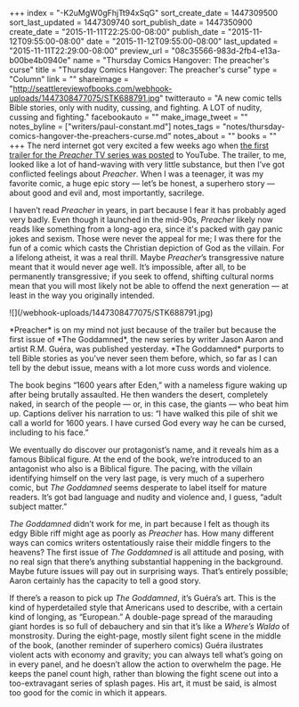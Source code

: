 +++
index = "-K2uMgW0gFhjTt94xSqG"
sort_create_date = 1447309500
sort_last_updated = 1447309740
sort_publish_date = 1447350900
create_date = "2015-11-11T22:25:00-08:00"
publish_date = "2015-11-12T09:55:00-08:00"
date = "2015-11-12T09:55:00-08:00"
last_updated = "2015-11-11T22:29:00-08:00"
preview_url = "08c35566-983d-2fb4-e13a-b00be4b0940e"
name = "Thursday Comics Hangover: The preacher's curse"
title = "Thursday Comics Hangover: The preacher's curse"
type = "Column"
link = ""
shareimage = "http://seattlereviewofbooks.com/webhook-uploads/1447308477075/STK688791.jpg"
twitterauto = "A new comic tells Bible stories, only with nudity, cussing, and fighting. A LOT of nudity, cussing and fighting."
facebookauto = ""
make_image_tweet = ""
notes_byline = ["writers/paul-constant.md"]
notes_tags = "notes/thursday-comics-hangover-the-preachers-curse.md"
notes_about = ""
books = ""
+++
The nerd internet got very excited a few weeks ago when [the first trailer for the *Preacher* TV series was posted](https://www.youtube.com/watch?v=UNgI2sRzr8I) to YouTube. The trailer, to me, looked like a lot of hand-waving with very little substance, but then I’ve got conflicted feelings about *Preacher*. When I was a teenager, it was my favorite comic, a huge epic story — let’s be honest, a superhero story — about good and evil and, most importantly, sacrilege. 

I haven’t read *Preacher* in years, in part because I fear it has probably aged very badly. Even though it launched in the mid-90s, *Preacher* likely now reads like something from a long-ago era, since it's packed with gay panic jokes and sexism. Those were never the appeal for me; I was there for the fun of a comic which casts the Christian depiction of God as the villain. For a lifelong atheist, it was a real thrill. Maybe *Preacher*’s transgressive nature meant that it would never age well. It’s impossible, after all, to be permanently transgressive; if you seek to offend, shifting cultural norms mean that you will most likely not be able to offend the next generation — at least in the way you originally intended.

<p class="image-left">![](/webhook-uploads/1447308477075/STK688791.jpg)</p>*Preacher* is on my mind not just because of the trailer but because the first issue of *The Goddamned*, the new series by writer Jason Aaron and artist R.M. Guéra, was published yesterday. *The Goddamned* purports to tell Bible stories as you’ve never seen them before, which, so far as I can tell by the debut issue, means with a lot more cuss words and violence.

The book begins “1600 years after Eden,” with a nameless figure waking up after being brutally assaulted. He then wanders the desert, completely naked, in search of the people — or, in this case, the giants — who beat him up. Captions deliver his narration to us: “I have walked this pile of shit we call a world for 1600 years. I have cursed God every way he can be cursed, including to his face.”

We eventually do discover our protagonist’s name, and it reveals him as a famous Biblical figure. At the end of the book, we’re introduced to an antagonist who also is a Biblical figure. The pacing, with the villain identifying himself on the very last page, is very much of a superhero comic, but *The Goddamned* seems desperate to label itself for mature readers. It’s got bad language and nudity and violence and, I guess, “adult subject matter.”

*The Goddamned* didn’t work for me, in part because I felt as though its edgy Bible riff might age as poorly as *Preacher* has. How many different ways can comics writers ostentatiously raise their middle fingers to the heavens? The first issue of *The Goddamned* is all attitude and posing, with no real sign that there’s anything substantial happening in the background. Maybe future issues will pay out in surprising ways. That’s entirely possible; Aaron certainly has the capacity to tell a good story.

If there’s a reason to pick up *The Goddamned*, it’s Guéra’s art. This is the kind of hyperdetailed style that Americans used to describe, with a certain kind of longing, as “European.” A double-page spread of the marauding giant hordes is so full of debauchery and sin that it’s like a *Where’s Waldo* of monstrosity. During the eight-page, mostly silent fight scene in the middle of the book, (another reminder of superhero comics) Guéra ilustrates violent acts with economy and gravity; you can always tell what’s going on in every panel, and he doesn’t allow the action to overwhelm the page. He keeps the panel count high, rather than blowing the fight scene out into a too-extravagant series of splash pages. His art, it must be said, is almost too good for the comic in which it appears. 